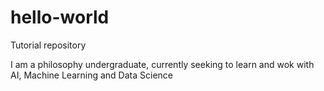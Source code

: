 # hello-world
Tutorial repository 

I am a philosophy undergraduate, currently seeking to learn and wok with AI, Machine Learning and Data Science
